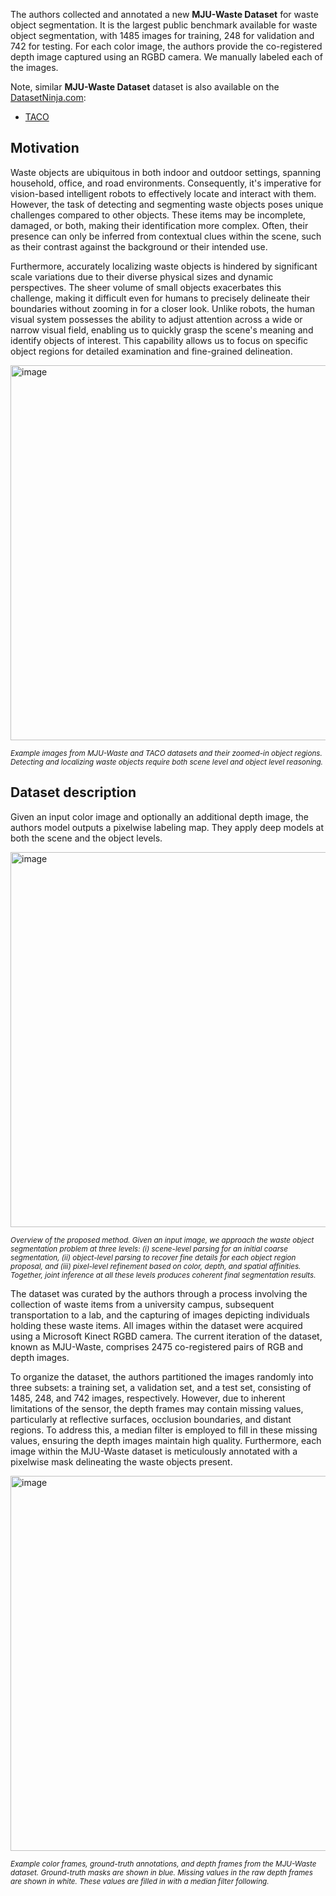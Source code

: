 The authors collected and annotated a new **MJU-Waste Dataset** for waste object segmentation. It is the largest public benchmark available for waste object segmentation, with 1485 images for training, 248 for validation and 742 for testing. For each color image, the authors provide the co-registered depth image captured using an RGBD camera. We manually labeled each of the images. 

Note, similar **MJU-Waste Dataset** dataset is also available on the [DatasetNinja.com](https://datasetninja.com/):

- [TACO](https://datasetninja.com/taco)

## Motivation

Waste objects are ubiquitous in both indoor and outdoor settings, spanning household, office, and road environments. Consequently, it's imperative for vision-based intelligent robots to effectively locate and interact with them. However, the task of detecting and segmenting waste objects poses unique challenges compared to other objects. These items may be incomplete, damaged, or both, making their identification more complex. Often, their presence can only be inferred from contextual clues within the scene, such as their contrast against the background or their intended use.

Furthermore, accurately localizing waste objects is hindered by significant scale variations due to their diverse physical sizes and dynamic perspectives. The sheer volume of small objects exacerbates this challenge, making it difficult even for humans to precisely delineate their boundaries without zooming in for a closer look. Unlike robots, the human visual system possesses the ability to adjust attention across a wide or narrow visual field, enabling us to quickly grasp the scene's meaning and identify objects of interest. This capability allows us to focus on specific object regions for detailed examination and fine-grained delineation.

<img src="https://github.com/dataset-ninja/mju-waste/assets/120389559/812e271a-9db5-42b3-a0a3-3c5068795cb2" alt="image" width="600">

<span style="font-size: smaller; font-style: italic;">Example images from MJU-Waste and TACO datasets and their zoomed-in object regions. Detecting and localizing waste objects require both scene level and object level reasoning.</span>

## Dataset description

Given an input color image and optionally an additional depth image, the authors model outputs a pixelwise labeling map. They apply deep models at both the scene and the object levels. 

<img src="https://github.com/dataset-ninja/mju-waste/assets/120389559/b63c6ed2-df66-4b6b-9b08-bc9a41b89706" alt="image" width="600">

<span style="font-size: smaller; font-style: italic;">Overview of the proposed method. Given an input image, we approach the waste object segmentation problem at three levels: (i) scene-level parsing for an initial coarse segmentation, (ii) object-level parsing to recover fine details for each object region proposal, and (iii) pixel-level refinement based on color, depth, and spatial affinities. Together, joint inference at all these levels produces coherent final segmentation results.</span>

The dataset was curated by the authors through a process involving the collection of waste items from a university campus, subsequent transportation to a lab, and the capturing of images depicting individuals holding these waste items. All images within the dataset were acquired using a Microsoft Kinect RGBD camera. The current iteration of the dataset, known as MJU-Waste, comprises 2475 co-registered pairs of RGB and depth images.

To organize the dataset, the authors partitioned the images randomly into three subsets: a training set, a validation set, and a test set, consisting of 1485, 248, and 742 images, respectively. However, due to inherent limitations of the sensor, the depth frames may contain missing values, particularly at reflective surfaces, occlusion boundaries, and distant regions. To address this, a median filter is employed to fill in these missing values, ensuring the depth images maintain high quality. Furthermore, each image within the MJU-Waste dataset is meticulously annotated with a pixelwise mask delineating the waste objects present.

<img src="https://github.com/dataset-ninja/mju-waste/assets/120389559/21e85db0-cb68-48ae-b667-51b832383f34" alt="image" width="600">

<span style="font-size: smaller; font-style: italic;">Example color frames, ground-truth annotations, and depth frames from the MJU-Waste dataset. Ground-truth masks are shown in blue. Missing values in the raw depth frames are shown in white. These values are filled in with a median filter following.</span>



